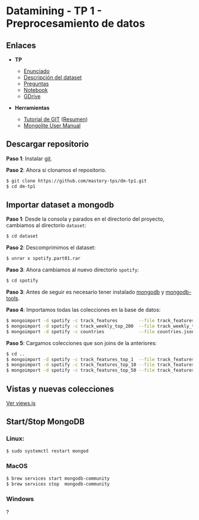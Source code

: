 # Datamining  - TP 1 - Preprocesamiento de datos

## Enlaces
* **TP**
    *  [Enunciado](https://github.com/mastery-tps/dm-tp1/blob/main/docs/enunciado-tp.pdf)
    *  [Descripción del dataset](https://github.com/mastery-tps/dm-tp1/blob/main/docs/descripcion-dataset.md)
    *  [Preguntas](https://docs.google.com/document/d/1HvNfQMn5bhCcMa0JVHw9G9lG14zjBXNReRUnXjfSEh0/edit?usp=sharing)
    *  [Notebook](https://rpubs.com/adrianmarino/tp1)
    *  [GDrive](https://drive.google.com/drive/folders/1CxpEWQaq4qme6IQqG70N6eD2KVy7kMdt?usp=sharing)

* **Herramientas**
    *  [Tutorial de GIT](https://youtu.be/kEPF-MWGq1w) ([Resumen](https://youtu.be/kEPF-MWGq1w?t=1031))
    *  [Mongolite User Manual](https://jeroen.github.io/mongolite/)

## Descargar repositorio

**Paso 1**: Instalar [git](https://git-scm.com/downloads).

**Paso 2**:  Ahora si  clonamos el repositorio.

```bash
$ git clone https://github.com/mastery-tps/dm-tp1.git
$ cd dm-tp1
```

## Importar dataset a mongodb

**Paso 1**: Desde la consola y parados en el directorio del proyecto, cambiamos al directorio `dataset`:

```bash
$ cd dataset
```

**Paso 2**: Descomprimimos el dataset:

```bash
$ unrar x spotify.part01.rar
```

**Paso 3**: Ahora cambiamos al nuevo directorio `spotify`:

```bash
$ cd spotify
```
**Paso 3**: Antes de seguir es necesario tener instalado [mongodb](https://www.mongodb.com/try/download/community) y [mongodb-tools](https://www.mongodb.com/try/download/database-tools).

**Paso 4**: Importamos todas las colecciones en la base de datos:

```bash
$ mongoimport -d spotify -c track_features        --file track_features.json        --jsonArray
$ mongoimport -d spotify -c track_weekly_top_200  --file track_weekly_top_200.json  --jsonArray
$ mongoimport -d spotify -c countries             --file countries.json             --jsonArray
```

**Paso 5**: Cargamos colecciones que son joins de la anteriores:

```bash
$ cd ..
$ mongoimport -d spotify -c track_features_top_1  --file track_features_top_1.json  --jsonArray
$ mongoimport -d spotify -c track_features_top_10 --file track_features_top_10.json --jsonArray
$ mongoimport -d spotify -c track_features_top_50 --file track_features_top_50.json --jsonArray
```

## Vistas y nuevas colecciones

[Ver views.js](https://github.com/mastery-tps/dm-tp1/blob/main/database/views.js)

## Start/Stop MongoDB

### Linux:

```bash
$ sudo systemctl restart mongod
```

### MacOS

```bash
$ brew services start mongodb-community
$ brew services stop  mongodb-community
```

### Windows

?

